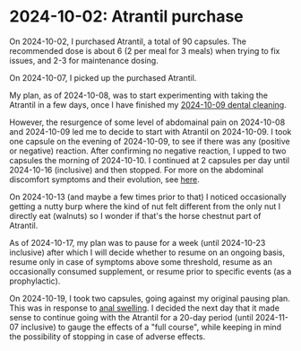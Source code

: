# 2024-10-02: Atrantil purchase

On 2024-10-02, I purchased Atrantil, a total of 90 capsules. The
recommended dose is about 6 (2 per meal for 3 meals) when trying to
fix issues, and 2-3 for maintenance dosing.

On 2024-10-07, I picked up the purchased Atrantil.

My plan, as of 2024-10-08, was to start experimenting with taking the
Atrantil in a few days, once I have finished my [2024-10-09 dental
cleaning](2024-10-09-dental-cleaning.md).

However, the resurgence of some level of abdomainal pain on 2024-10-08
and 2024-10-09 led me to decide to start with Atrantil on
2024-10-09. I took one capsule on the evening of 2024-10-09, to see if
there was any (positive or negative) reaction. After confirming no
negative reaction, I upped to two capsules the morning of
2024-10-10. I continued at 2 capsules per day until 2024-10-16
(inclusive) and then stopped. For more on the abdominal discomfort
symptoms and their evolution, see
[here](2024-10-08-abdominal-discomfort-and-other-symptoms.md).

On 2024-10-13 (and maybe a few times prior to that) I noticed
occasionally getting a nutty burp where the kind of nut felt different
from the only nut I directly eat (walnuts) so I wonder if that's the
horse chestnut part of Atrantil.

As of 2024-10-17, my plan was to pause for a week (until 2024-10-23
inclusive) after which I will decide whether to resume on an ongoing
basis, resume only in case of symptoms above some threshold, resume as
an occasionally consumed supplement, or resume prior to specific
events (as a prophylactic).

On 2024-10-19, I took two capsules, going against my original pausing
plan. This was in response to [anal
swelling](2024-10-17-anal-swelling.md). I decided the next day that it
made sense to continue going with the Atrantil for a 20-day period
(until 2024-11-07 inclusive) to gauge the effects of a "full course",
while keeping in mind the possibility of stopping in case of adverse
effects.
